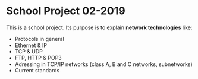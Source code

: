 # School Project 02-2019

This is a school project.
Its purpose is to explain **network technologies** like:

- Protocols in general
- Ethernet & IP
- TCP & UDP
- FTP, HTTP & POP3
- Adressing in TCP/IP networks (class A, B and C networks, subnetworks)
- Current standards
